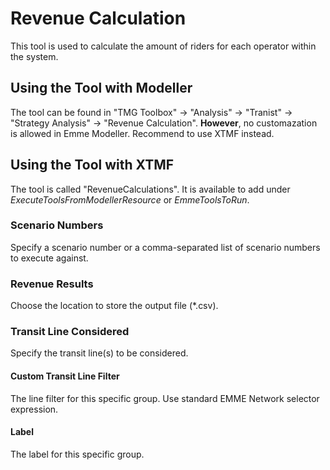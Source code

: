 # **Revenue Calculation**
This tool is used to calculate the amount of riders for each operator within the system. 


## **Using the Tool with Modeller**
The tool can be found in "TMG Toolbox" -> "Analysis" -> "Tranist" -> "Strategy Analysis" -> "Revenue Calculation". **However**, no customazation is allowed in Emme Modeller. Recommend to use XTMF instead.


## **Using the Tool with XTMF**
The tool is called "RevenueCalculations".  It is available to add under *ExecuteToolsFromModellerResource* or *EmmeToolsToRun*.

### Scenario Numbers
Specify a scenario number or a comma-separated list of scenario numbers to execute against.

### Revenue Results
Choose the location to store the output file (*.csv).

### Transit Line Considered
Specify the transit line(s) to be considered.
#### Custom Transit Line Filter
The line filter for this specific group. Use standard EMME Network selector expression.
#### Label
The label for this specific group. 

